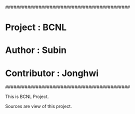 #############################################
# Project : BCNL                            #
# Author  : Subin                           #
# Contributor : Jonghwi                     #
#############################################

This is BCNL Project.

Sources are view of this project.

